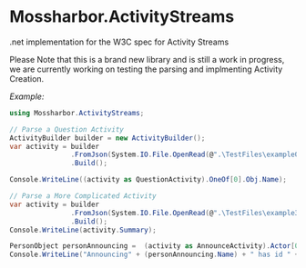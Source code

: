 # Mossharbor.ActivityStreams
.net implementation for the W3C spec for Activity Streams

Please Note that this is a brand new library and is still a work in progress, we are currently working on testing the parsing and implmenting Activity Creation.

*Example:*
```cs
using Mossharbor.ActivityStreams;

// Parse a Question Activity
ActivityBuilder builder = new ActivityBuilder();
var activity = builder
               .FromJson(System.IO.File.OpenRead(@".\TestFiles\example040.json"))
               .Build();

Console.WriteLine((activity as QuestionActivity).OneOf[0].Obj.Name);

// Parse a More Complicated Activity
var activity = builder
               .FromJson(System.IO.File.OpenRead(@".\TestFiles\example36.json"))
               .Build();
Console.WriteLine(activity.Summary);

PersonObject personAnnouncing =  (activity as AnnounceActivity).Actor[0].Obj;
Console.WriteLine("Announcing" + (personAnnouncing.Name) + " has id " + activity.Id);
                        
```